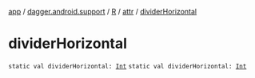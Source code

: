 [app](../../../index.md) / [dagger.android.support](../../index.md) / [R](../index.md) / [attr](index.md) / [dividerHorizontal](./divider-horizontal.md)

# dividerHorizontal

`static val dividerHorizontal: `[`Int`](https://kotlinlang.org/api/latest/jvm/stdlib/kotlin/-int/index.html)
`static val dividerHorizontal: `[`Int`](https://kotlinlang.org/api/latest/jvm/stdlib/kotlin/-int/index.html)